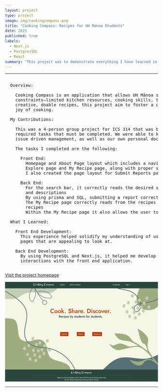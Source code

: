 ```yaml
---
layout: project
type: project
image: img/cookingcompass.png
title: "Cooking Compass: Recipes for UH Manoa Students"
date: 2025
published: true
labels:
  - Next.js
  - PostgresSQL
  - React
summary: "This project was to demonstrate everything I have learned in ICS 314. It features a web application meant to benefit UH Manoa students. It is a website designed to share toaster oven recipes. It uses Next.js, PostgressSQL, and React to make the front ends and back ends to be fully functional."
---
```


<hr>

<pre>
  
  Overview:
  
    Cooking Compass is an application that allows UH Mānoa students to share and search for creative recipes that respect the
    constraints—limited kitchen resources, cooking skills, time—many college-goers face. By providing opportunites to find
    creative, doable recipes, this project aim to foster a community that celebrates resourcefulness, healthy eating, and the 
    joy of cooking.

  My Contributions:

    This was a 4-person group project for ICS 314 that was broken into 3 milestones. For each milestone there was lists of
    required tasks that must be completed. We were able to keep track of everything using a combination of github project,
    issue driven management, as well as our own personal documents and to-do lists.

    The tasks I completed are the following:

      Front End: 
        Homepage and About Page layout which includes a navigation bar with links to the various pages, as well as the footer.
        Explore page and My Recipe page, along with proper sizing for the card components
        I also created the page layout for Submit Reports page and Edit Recipe page

      Back End: 
        For the search bar, it correctly reads the desired search and filters all recipes by their titles, instructions, 
        and descriptions
        By using prisma and SQL, submitting a report correctly stores the data in a report database table
        The My Recipe page correctly reads from the recipes database and only displays recipes based on the current user's
        recipes
        Within the My Recipe page it also allows the user to edit and delete recipes
        
  What I Learned:
  
    Front End Development:
      This experience helped solidify my understanding of using React and Bootstrap as well as CSS styling to create front end
      pages that are appealing to look at. 

    Back End Development:
      By using PostgreSQL and Next.js, it helped me develop my skills in reading and writing to a database based on user
      interactions with the front end application.
  
</pre>

[Visit the project homepage](https://cooking-compass.github.io/)

<img width="700px" class="rounded pe-4" src="../img/cookingcompasshomepage.png">

<hr>


